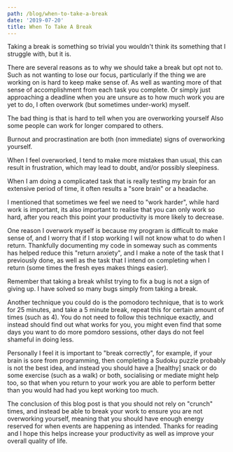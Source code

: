 ```yaml
---
path: /blog/when-to-take-a-break
date: '2019-07-20'
title: When To Take A Break
---
```

Taking a break is something so trivial  you wouldn't think its something that I struggle with, but it is. 

There are several reasons as to why we should take a break but opt not to. Such as not wanting to lose our focus, particularly if the thing we are working on is hard to keep make sense of. As well as wanting more of that sense of accomplishment from each task you complete. Or simply just approaching a deadline when you are unsure as to how much work you are yet to do, I often overwork (but sometimes under-work) myself. 

The bad thing is that is hard to tell when you are overworking yourself Also some people can work for longer compared to others. 

Burnout and procrastination are both (non immediate) signs of overworking yourself. 

When I feel overworked, I tend to make more mistakes than usual, this can result in frustration, which may lead to doubt, and/or possibly sleepiness. 

When I am doing a complicated task that is really testing my brain for an extensive period of time, it often results a "sore brain" or a headache. 

I mentioned that sometimes we feel we need to "work harder", while hard work is important, its also important to realise that you can only work so hard, after you reach this point your productivity is more likely to decrease. 

One reason I overwork myself is because my program is difficult to make sense of, and I worry that if I stop working I will not know what to do when I return. Thankfully documenting my code in someway such as comments has helped reduce this "return anxiety", and I make a note of the task that I previously done, as well as the task that I intend on completing when I return (some times the fresh eyes makes things easier). 

Remember that taking a break whilst trying to fix a bug is not a sign of giving up. I have solved so many bugs simply from taking a break. 

Another technique you could do is the pomodoro technique, that is to work for 25 minutes, and take a 5 minute break, repeat this for certain amount of times (such as 4). You do not need to follow this technique exactly, and instead should find out what works for you, you might even find that some days you want to do more pomdoro sessions, other days do not feel shameful in doing less. 

Personally I feel it is important to "break correctly", for example, if your brain is sore from programming, then completing a Sudoku puzzle probably is not the best idea, and instead you should have a [healthy] snack or do some exercise (such as a walk) or both, socialising or mediate might help too, so that when you return to your work you are able to perform better than you would had had you kept working too much. 

The conclusion of this blog post is that you should not rely on "crunch" times, and instead be able to break your work to ensure you are not overworking yourself, meaning that you should have enough energy reserved for when events are happening as intended. Thanks for reading and I hope this helps increase your productivity as well as improve your overall quality of life. 

